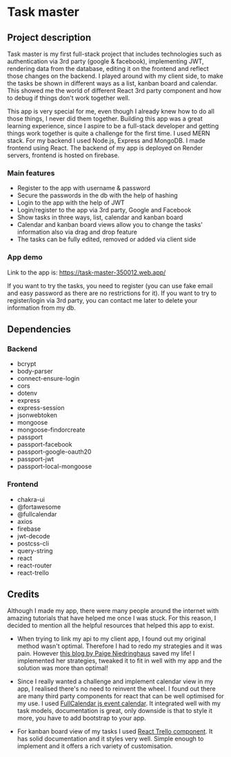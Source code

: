 # Task master

## Project description
Task master is my first full-stack project that includes technologies such as authentication via 3rd party (google & facebook), implementing JWT, rendering data from the database, editing it on the frontend and reflect those changes on the backend. I played around with my client side, to make the tasks be shown in different ways as a list, kanban board and calendar. This showed me the world of different React 3rd party component and how to debug if things don't work together well.

This app is very special for me, even though I already knew how to do all those things, I never did them together. Building this app was a great learning experience, since I aspire to be a full-stack developer and getting things work together is quite a challenge for the first time. I used MERN stack. For my backend I used Node.js, Express and MongoDB. I made frontend using React. The backend of my app is deployed on Render servers, frontend is hosted on firebase.

### Main features
- Register to the app with username & password
- Secure the passwords in the db with the help of hashing
- Login to the app with the help of JWT
- Login/register to the app via 3rd party, Google and Facebook
- Show tasks in three ways, list, calendar and kanban board
- Calendar and kanban board views allow you to change the tasks' information also via drag and drop feature
- The tasks can be fully edited, removed or added via client side

### App demo
Link to the app is: https://task-master-350012.web.app/

If you want to try the tasks, you need to register (you can use fake email and easy password as there are no restrictions for it). If you want to try to register/login via 3rd party, you can contact me later to delete your information from my db.

## Dependencies

### Backend
- bcrypt
- body-parser
- connect-ensure-login
- cors
- dotenv
- express
- express-session
- jsonwebtoken
- mongoose
- mongoose-findorcreate
- passport
- passport-facebook
- passport-google-oauth20
- passport-jwt
- passport-local-mongoose

### Frontend
- chakra-ui
- @fortawesome
- @fullcalendar
- axios
- firebase
- jwt-decode
- postcss-cli
- query-string
- react
- react-router
- react-trello

## Credits
Although I made my app, there were many people around the internet with amazing tutorials that have helped me once I was stuck. For this reason, I decided to mention all the helpful resources that helped this app to exist.

- When trying to link my api to my client app, I found out my original method wasn't optimal. Therefore I had to redo my strategies and it was pain. However [this blog by Paige Niedringhaus](https://medium.com/itnext/implementing-json-web-tokens-passport-js-in-a-javascript-application-with-react-b86b1f313436) saved my life! I implemented her strategies, tweaked it to fit in well with my app and the solution was more than optimal!

- Since I really wanted a challenge and implement calendar view in my app, I realised there's no need to reinvent the wheel. I found out there are many third party components for react that can be well optimised for my use. I used [FullCalendar js event calendar](https://github.com/fullcalendar/fullcalendar). It integrated well with my task models, documentation is great, only downside is that to style it more, you have to add bootstrap to your app.

- For kanban board view of my tasks I used [React Trello component](https://github.com/rcdexta/react-trello). It has solid documentation and it styles very well. Simple enough to implement and it offers a rich variety of customisation.
